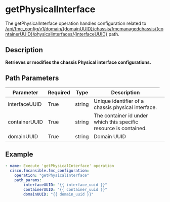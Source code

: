 # getPhysicalInterface

The getPhysicalInterface operation handles configuration related to [/api/fmc_config/v1/domain/{domainUUID}/chassis/fmcmanagedchassis/{containerUUID}/physicalinterfaces/{interfaceUUID}](/paths//api/fmc_config/v1/domain/{domain_uuid}/chassis/fmcmanagedchassis/{container_uuid}/physicalinterfaces/{interface_uuid}.md) path.&nbsp;
## Description
**Retrieves or modifies the chassis Physical interface configurations.**

## Path Parameters
| Parameter | Required | Type | Description |
| --------- | -------- | ---- | ----------- |
| interfaceUUID | True | string <td colspan=3> Unique identifier of a chassis physical interface. |
| containerUUID | True | string <td colspan=3> The container id under which this specific resource is contained. |
| domainUUID | True | string <td colspan=3> Domain UUID |

## Example
```yaml
- name: Execute 'getPhysicalInterface' operation
  cisco.fmcansible.fmc_configuration:
    operation: "getPhysicalInterface"
    path_params:
        interfaceUUID: "{{ interface_uuid }}"
        containerUUID: "{{ container_uuid }}"
        domainUUID: "{{ domain_uuid }}"

```